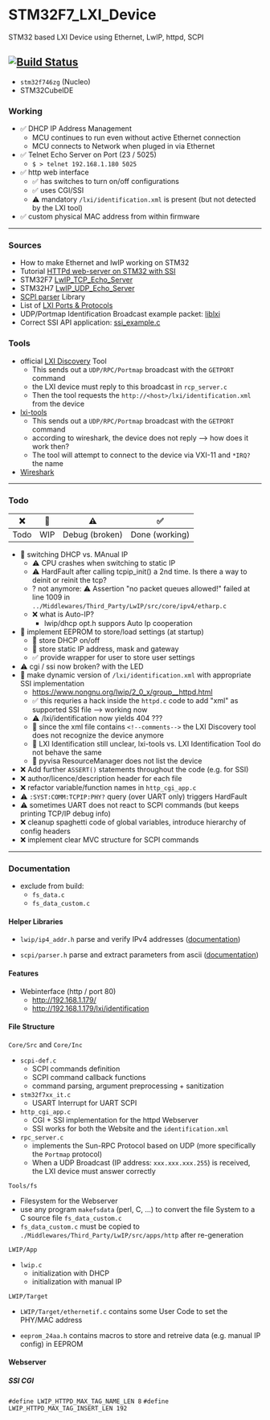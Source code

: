 # STM32F7_LXI_Device
STM32 based LXI Device using Ethernet, LwIP, httpd, SCPI

[![Build Status](https://jenkins.kaon.ch/buildStatus/icon?job=STM32f7+TCPI+VXI+Device&build=1)](https://jenkins.kaon.ch/job/STM32f7%20TCPI%20VXI%20Device/1/)
---

- `stm32f746zg` (Nucleo)
- STM32CubeIDE

### Working

- ✅ DHCP IP Address Management
    + MCU continues to run even without active Ethernet connection
    + MCU connects to Network when pluged in via Ethernet
- ✅ Telnet Echo Server on Port (23 / 5025)
    + `$ > telnet 192.168.1.180 5025`
- ✅ http web interface
    + ✅ has switches to turn on/off configurations
    + ✅ uses CGI/SSI
    + ⚠️ mandatory `/lxi/identification.xml` is present (but not detected by the LXI tool)
- ✅ custom physical MAC address from within firmware


---

### Sources

- How to make Ethernet and lwIP working on STM32 [](https://community.st.com/s/question/0D50X0000BOtfhnSQB/how-to-make-ethernet-and-lwip-working-on-stm32)
- Tutorial [HTTPd web-server on STM32 with SSI](http://ausleuchtung.ch/stm32-nucleo-f767zi-web-server/)
- STM32F7 [LwIP_TCP_Echo_Server](https://github.com/STMicroelectronics/STM32CubeF7/tree/master/Projects/STM32756G_EVAL/Applications/LwIP/LwIP_TCP_Echo_Server)
- STM32H7 [LwIP_UDP_Echo_Server](https://github.com/STMicroelectronics/STM32CubeH7/blob/master/Projects/STM32H743I-EVAL/Applications/LwIP/LwIP_UDP_Echo_Server/Src/udp_echoserver.c)
- [SCPI parser](https://www.jaybee.cz/scpi-parser/) Library
- List of [LXI Ports & Protocols](https://www.lxistandard.org/About/LXI-Protocols.aspx)
- UDP/Portmap Identification Broadcast example packet: [liblxi](https://github.com/lxi-tools/liblxi/blob/master/src/vxi11.c#L57)
- Correct SSI API application: [ssi_example.c](https://github.com/particle-iot/lwip/blob/master/contrib/examples/httpd/ssi_example/ssi_example.c)

### Tools

- official [LXI Discovery](https://www.lxistandard.org/About/LXI-Discovery-Tools.aspx) Tool
    + This sends out a `UDP/RPC/Portmap` broadcast with the `GETPORT` command
    + the LXI device must reply to this broadcast in `rcp_server.c`
    + Then the tool requests the `http://<host>/lxi/identification.xml` from the device
- [lxi-tools](https://lxi-tools.github.io/)
    + This sends out a `UDP/RPC/Portmap` broadcast with the `GETPORT` command
    + according to wireshark, the device does not reply --> how does it work then?
    + The tool will attempt to connect to the device via VXI-11 and `*IRQ?` the name
- [Wireshark](https://www.wireshark.org/)

---

### Todo

| ❌ | 🔄 | ⚠️ | ✅ |
|:---:|:---:|:---:|:---:|
| Todo | WIP | Debug (broken) | Done (working) |

- 🔄 switching DHCP vs. MAnual IP
    + ⚠️ CPU crashes when switching to static IP
    + ⚠️ HardFault after calling tcpip_init() a 2nd time. Is there a way to deinit or reinit the tcp?
    + ? not anymore: ⚠️ Assertion "no packet queues allowed!" failed at line 1009 in `../Middlewares/Third_Party/LwIP/src/core/ipv4/etharp.c`
    + ❌ what is Auto-IP?
        * lwip/dhcp opt.h suppors Auto Ip cooperation
- 🔄 implement EEPROM to store/load settings (at startup)
    + 🔄 store DHCP on/off
    + 🔄 store static IP address, mask and gateway
    + ✅ provide wrapper for user to store user settings
- ⚠️ cgi / ssi now broken? with the LED
- 🔄 make dynamic version of `/lxi/identification.xml` with appropriate SSI implementation
    + https://www.nongnu.org/lwip/2_0_x/group__httpd.html
    + ✅ this requries a hack inside the `httpd.c` code to add "xml" as supported SSI file --> working now
    + ⚠️ /lxi/identification now yields 404 ???
    + 🔄 since the xml file contains `<!--comments-->` the LXI Discovery tool does not recognize the device anymore
    + 🔄 LXI Identification still unclear, lxi-tools vs. LXI Identification Tool do not behave the same
    + 🔄 pyvisa ResourceManager does not list the device
- ❌ Add further `ASSERT()` statements throughout the code (e.g. for SSI)
- ❌ author/licence/description header for each file
- ❌ refactor variable/function names in `http_cgi_app.c`
- ⚠️ `:SYST:COMM:TCPIP:PHY?` query (over UART only) triggers HardFault
- ⚠️ sometimes UART does not react to SCPI commands (but keeps printing TCP/IP debug info)
- ❌ cleanup spaghetti code of global variables, introduce hierarchy of config headers
- ❌ implement clear MVC structure for SCPI commands


---

### Documentation

- exclude from build:
    + `fs_data.c`
    + `fs_data_custom.c`

#### Helper Libraries

- `lwip/ip4_addr.h` parse and verify IPv4 addresses ([documentation](https://www.nongnu.org/lwip/2_0_x/ip4__addr_8h.html))

- `scpi/parser.h` parse and extract parameters from ascii ([documentation](https://www.jaybee.cz/scpi-parser/api/))

#### Features

- Webinterface (http / port 80)
    + http://192.168.1.179/
    + http://192.168.1.179/lxi/identification 

#### File Structure

`Core/Src` and `Core/Inc`

- `scpi-def.c`
    + SCPI commands definition
    + SCPI command callback functions
    + command parsing, argument preprocessing + sanitization
- `stm32f7xx_it.c`
    + USART Interrupt for UART SCPI
- `http_cgi_app.c`
    + CGI + SSI implementation for the httpd Webserver
    + SSI works for both the Website and the `identification.xml`
- `rpc_server.c`
    + implements the Sun-RPC Protocol based on UDP (more specifically the `Portmap` protocol)
    + When a UDP Broadcast (IP address: `xxx.xxx.xxx.255`) is received, the LXI device must answer correctly

`Tools/fs`

- Filesystem for the Webserver
- use any program `makefsdata` (perl, C, ...) to convert the file System to a C source file `fs_data_custom.c`
- `fs_data_custom.c` must be copied to `./Middlewares/Third_Party/LwIP/src/apps/http` after re-generation

`LWIP/App`

- `lwip.c` 
    + initialization with DHCP
    + initialization with manual IP

`LWIP/Target`

- `LWIP/Target/ethernetif.c` contains some User Code to set the PHY/MAC address

- `eeprom_24aa.h` contains macros to store and retreive data (e.g. manual IP config) in EEPROM


#### Webserver

##### SSI CGI

`#define LWIP_HTTPD_MAX_TAG_NAME_LEN 8`
`#define LWIP_HTTPD_MAX_TAG_INSERT_LEN 192`

































